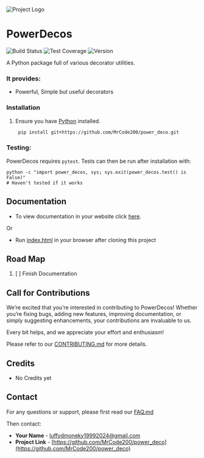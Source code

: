 ![Project Logo](images/logo.png)

# PowerDecos

![Build Status](https://img.shields.io/github/workflow/status/MrCode200/power_deco/CI)
![Test Coverage](https://img.shields.io/codecov/c/github/MrCode200/power_deco)
![Version](https://img.shields.io/pypi/v/power_decos)

A Python package full of various decorator utilities.


### It provides:

- Powerful, Simple but useful decorators

### Installation

1. Ensure you have [Python](https://www.python.org/) installed.

   ```bash
    pip install git+https://github.com/MrCode200/power_deco.git

### Testing:

PowerDecos requires `pytest`.  Tests can then be run after installation with:

    python -c "import power_decos, sys; sys.exit(power_decos.test() is False)"
    # Haven't tested if it works

## Documentation

- To view documentation in your website click [here](https://rawcdn.githack.com/MrCode200/power_deco/11d24c66d5ee9304c11eaded9f19b04a360b0bbc/docs/html/index.html).

Or

- Run [index.html](docs/html/index.html) in your browser after cloning this project


## Road Map

1. [ ] Finish Documentation


## Call for Contributions

We’re excited that you’re interested in contributing to PowerDecos! Whether you’re fixing bugs, adding new features, improving documentation, or simply suggesting enhancements, your contributions are invaluable to us.


Every bit helps, and we appreciate your effort and enthusiasm!

Please refer to our [CONTRIBUTING.md](CONTRIBUTING.md) for more details.

## Credits

- No Credits yet

## Contact

For any questions or support, please first read our [FAQ.md](FAQ.md)

Then contact:

- **Your Name** - [luffydmoneky19992024@gmail.com](mailto:luffydmoneky19992024@gmail.com)
- **Project Link** - [https://github.com/MrCode200/power_deco](https://github.com/MrCode200/power_deco)
